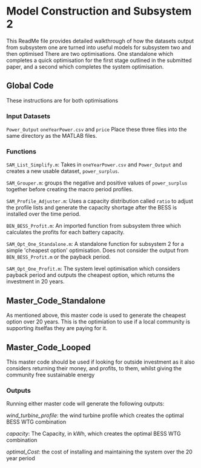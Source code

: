 # Model Construction and Subsystem 2
This ReadMe file provides detailed walkthrough of how the datasets output from subsystem one are turned into useful models for subsystem two and then optimised
There are two optimisations. One standalone which completes a quick optimisation for the first stage outlined in the submitted paper, and a second which completes the system optimisation.

## Global Code
These instructions are for both optimisations

### Input Datasets
`Power_Output` `oneYearPower.csv` and `price` Place these three files into the same directory as the MATLAB files. 

### Functions
`SAM_List_Simplify.m`: Takes in `oneYearPower.csv` and `Power_Output` and creates a new usable dataset, `power_surplus`.

`SAM_Grouper.m`: groups the negative and positive values of `power_surplus` together before creating the macro period profiles.

`SAM_Profile_Adjuster.m`: Uses a capacity distribution called `ratio` to adjust the profile lists and generate the capacity shortage after the BESS is installed over the time period.

`BEN_BESS_Profit.m`: An imported function from subsystem three which calculates the profits for each battery capacity.

`SAM_Opt_One_Standalone.m`: A standalone function for subsystem 2 for a simple 'cheapest option' optimisation. Does not consider the output from `BEN_BESS_Profit.m` or the payback period.

`SAM_Opt_One_Profit.m`: The system level optimisation which considers payback period and outputs the cheapest option, which returns the investment in 20 years.

## Master_Code_Standalone
As mentioned above, this master code is used to generate the cheapest option over 20 years. This is the optimiation to use if a local community is supporting itselfas they are paying for it.

## Master_Code_Looped
This master code should be used if looking for outside investment as it also considers returning their money, and profits, to them, whilst giving the community free sustainable energy

### Outputs
Running either master code will generate the following outputs:

_wind_turbine_profile_: the wind turbine profile which creates the optimal BESS WTG combination

_capacity_: The Capacity, in kWh, which creates the optimal BESS WTG combination

_optimal_Cost_: the cost of installing and maintaining the system over the 20 year period
